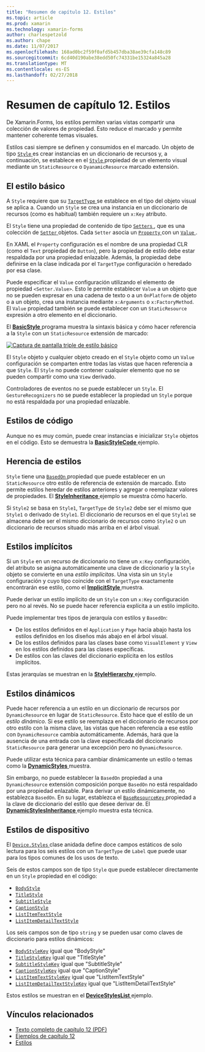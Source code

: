 ```yaml
---
title: "Resumen de capítulo 12. Estilos"
ms.topic: article
ms.prod: xamarin
ms.technology: xamarin-forms
author: charlespetzold
ms.author: chape
ms.date: 11/07/2017
ms.openlocfilehash: 168ad0bc2f59f0afd5b457dba38ae39cfa148c89
ms.sourcegitcommit: 6cd40d190abe38edd50fc74331be15324a845a28
ms.translationtype: MT
ms.contentlocale: es-ES
ms.lasthandoff: 02/27/2018
---
```

# <a name="summary-of-chapter-12-styles"></a>Resumen de capítulo 12. Estilos

De Xamarin.Forms, los estilos permiten varias vistas compartir una colección de valores de propiedad. Esto reduce el marcado y permite mantener coherente temas visuales.

Estilos casi siempre se definen y consumidos en el marcado. Un objeto de tipo [ `Style` ](https://developer.xamarin.com/api/type/Xamarin.Forms.Style/) es crear instancias en un diccionario de recursos y, a continuación, se establece en el [ `Style` ](https://developer.xamarin.com/api/property/Xamarin.Forms.VisualElement.Style/) propiedad de un elemento visual mediante un `StaticResource` o `DyanamicResource` marcado extensión.

## <a name="the-basic-style"></a>El estilo básico

A `Style` requiere que su [ `TargetType` ](https://developer.xamarin.com/api/property/Xamarin.Forms.Style.TargetType/) se establece en el tipo del objeto visual se aplica a. Cuando un `Style` se crea una instancia en un diccionario de recursos (como es habitual) también requiere un `x:Key` atributo.

El `Style` tiene una propiedad de contenido de tipo [ `Setters` ](https://developer.xamarin.com/api/property/Xamarin.Forms.Style.Setters/), que es una colección de [ `Setter` ](https://developer.xamarin.com/api/type/Xamarin.Forms.Setter/) objetos. Cada `Setter` asocia un [ `Property` ](https://developer.xamarin.com/api/property/Xamarin.Forms.Setter.Property/) con un [ `Value` ](https://developer.xamarin.com/api/property/Xamarin.Forms.Setter.Value/).

En XAML el `Property` configuración es el nombre de una propiedad CLR (como el `Text` propiedad de `Button`), pero la propiedad de estilo debe estar respaldada por una propiedad enlazable. Además, la propiedad debe definirse en la clase indicada por el `TargetType` configuración o heredado por esa clase.

Puede especificar el `Value` configuración utilizando el elemento de propiedad `<Setter.Value>`. Esto le permite establecer `Value` a un objeto que no se pueden expresar en una cadena de texto o a un `OnPlatform` de objeto o a un objeto, crea una instancia mediante `x:Arguments` o `x:FactoryMethod`. El `Value` propiedad también se puede establecer con un `StaticResource` expresión a otro elemento en el diccionario.

El [ **BasicStyle** ](https://github.com/xamarin/xamarin-forms-book-samples/tree/master/Chapter12/BasicStyle) programa muestra la sintaxis básica y cómo hacer referencia a la `Style` con un `StaticResource` extensión de marcado:

[![Captura de pantalla triple de estilo básico](images/ch12fg01-small.png "estilos básicos")](images/ch12fg01-large.png "estilos básicos")

El `Style` objeto y cualquier objeto creado en el `Style` objeto como un `Value` configuración se comparten entre todas las vistas que hacen referencia a que `Style`. El `Style` no puede contener cualquier elemento que no se pueden compartir como una `View` derivado.

Controladores de eventos no se puede establecer un `Style`. El `GestureRecognizers` no se puede establecer la propiedad un `Style` porque no está respaldada por una propiedad enlazable.

## <a name="styles-in-code"></a>Estilos de código

Aunque no es muy común, puede crear instancias e inicializar `Style` objetos en el código. Esto se demuestra la [ **BasicStyleCode** ](https://github.com/xamarin/xamarin-forms-book-samples/tree/master/Chapter12/BasicStyleCode) ejemplo.

## <a name="style-inheritance"></a>Herencia de estilos

`Style` tiene una [ `BasedOn` ](https://developer.xamarin.com/api/property/Xamarin.Forms.Style.BasedOn/) propiedad que puede establecer en un `StaticResource` otro estilo de referencia de extensión de marcado. Esto permite estilos heredar de estilos anteriores y agregar o reemplazar valores de propiedades. El [ **StyleInheritance** ](https://github.com/xamarin/xamarin-forms-book-samples/tree/master/Chapter12/StyleInheritance) ejemplo se muestra cómo hacerlo.

Si `Style2` se basa en `Style1`, `TargetType` de `Style2` debe ser el mismo que `Style1` o derivado de `Style1`. El diccionario de recursos en el que `Style1` se almacena debe ser el mismo diccionario de recursos como `Style2` o un diccionario de recursos situado más arriba en el árbol visual.

## <a name="implicit-styles"></a>Estilos implícitos

Si un `Style` en un recurso de diccionario no tiene un `x:Key` configuración, del atributo se asigna automáticamente una clave de diccionario y la `Style` objeto se convierte en una *estilo implícitas*. Una vista sin un `Style` configuración y cuyo tipo coincide con el `TargetType` exactamente encontrarán ese estilo, como el [ **ImplicitStyle** ](https://github.com/xamarin/xamarin-forms-book-samples/tree/master/Chapter12/ImplicitStyle) muestra.

Puede derivar un estilo implícito de un `Style` con un `x:Key` configuración pero no al revés. No se puede hacer referencia explícita a un estilo implícito.

Puede implementar tres tipos de jerarquía con estilos y `BasedOn`:

- De los estilos definidos en el `Application` y `Page` hacia abajo hasta los estilos definidos en los diseños más abajo en el árbol visual.
- De los estilos definidos para las clases base como `VisualElement` y `View` en los estilos definidos para las clases específicas.
- De estilos con las claves del diccionario explícita en los estilos implícitos.

Estas jerarquías se muestran en la [ **StyleHierarchy** ](https://github.com/xamarin/xamarin-forms-book-samples/tree/master/Chapter12/StyleHierarchy) ejemplo.

## <a name="dynamic-styles"></a>Estilos dinámicos

Puede hacer referencia a un estilo en un diccionario de recursos por `DynamicResource` en lugar de `StaticResource`. Esto hace que el estilo de un *estilo dinámico*. Si ese estilo se reemplaza en el diccionario de recursos por otro estilo con la misma clave, las vistas que hacen referencia a ese estilo con `DynamicResource` cambia automáticamente. Además, hará que la ausencia de una entrada con la clave especificada del diccionario `StaticResource` para generar una excepción pero no `DynamicResource`.

Puede utilizar esta técnica para cambiar dinámicamente un estilo o temas como la [ **DynamicStyles** ](https://github.com/xamarin/xamarin-forms-book-samples/tree/master/Chapter12/DynamicStyles) muestra.

Sin embargo, no puede establecer la `BasedOn` propiedad a una `DynamicResource` extensión composición porque `BasedOn` no está respaldado por una propiedad enlazable. Para derivar un estilo dinámicamente, no establezca `BasedOn`. En su lugar, establezca el [ `BaseResourceKey` ](https://developer.xamarin.com/api/property/Xamarin.Forms.Style.BaseResourceKey/) propiedad a la clave de diccionario del estilo que desee derivar de. El [ **DynamicStylesInheritance** ](https://github.com/xamarin/xamarin-forms-book-samples/tree/master/Chapter12/DynaStylesInh) ejemplo muestra esta técnica.

## <a name="device-styles"></a>Estilos de dispositivo

El [ `Device.Styles` ](https://developer.xamarin.com/api/type/Xamarin.Forms.Device+Styles/) clase anidada define doce campos estáticos de solo lectura para los seis estilos con un `TargetType` de `Label` que puede usar para los tipos comunes de los usos de texto.

Seis de estos campos son de tipo `Style` que puede establecer directamente en un `Style` propiedad en el código:

- [`BodyStyle`](https://developer.xamarin.com/api/field/Xamarin.Forms.Device+Styles.BodyStyle/)
- [`TitleStyle`](https://developer.xamarin.com/api/field/Xamarin.Forms.Device+Styles.TitleStyle/)
- [`SubtitleStyle`](https://developer.xamarin.com/api/field/Xamarin.Forms.Device+Styles.SubtitleStyle/)
- [`CaptionStyle`](https://developer.xamarin.com/api/field/Xamarin.Forms.Device+Styles.CaptionStyle/)
- [`ListItemTextStyle`](https://developer.xamarin.com/api/field/Xamarin.Forms.Device+Styles.ListItemTextStyle/)
- [`ListItemDetailTextStyle`](https://developer.xamarin.com/api/field/Xamarin.Forms.Device+Styles.ListItemDetailTextStyle/)

Los seis campos son de tipo `string` y se pueden usar como claves de diccionario para estilos dinámicos:

- [`BodyStyleKey`](https://developer.xamarin.com/api/field/Xamarin.Forms.Device+Styles.BodyStyleKey/) igual que "BodyStyle"
- [`TitleStyleKey`](https://developer.xamarin.com/api/field/Xamarin.Forms.Device+Styles.TitleStyleKey/) igual que "TitleStyle"
- [`SubtitleStyleKey`](https://developer.xamarin.com/api/field/Xamarin.Forms.Device+Styles.SubtitleStyleKey/) igual que "SubtitleStyle"
- [`CaptionStyleKey`](https://developer.xamarin.com/api/field/Xamarin.Forms.Device+Styles.CaptionStyleKey/) igual que "CaptionStyle"
- [`ListItemTextStyleKey`](https://developer.xamarin.com/api/field/Xamarin.Forms.Device+Styles.ListItemTextStyleKey/) igual que "ListItemTextStyle"
- [`ListItemDetailTextStyleKey`](https://developer.xamarin.com/api/field/Xamarin.Forms.Device+Styles.ListItemDetailTextStyleKey/) igual que "ListItemDetailTextStyle"

Estos estilos se muestran en el [ **DeviceStylesList** ](https://github.com/xamarin/xamarin-forms-book-samples/tree/master/Chapter12/DeviceStylesList) ejemplo.



## <a name="related-links"></a>Vínculos relacionados

- [Texto completo de capítulo 12 (PDF)](https://download.xamarin.com/developer/xamarin-forms-book/XamarinFormsBook-Ch12-Apr2016.pdf)
- [Ejemplos de capítulo 12](https://github.com/xamarin/xamarin-forms-book-samples/tree/master/Chapter12)
- [Estilos](~/xamarin-forms/user-interface/styles/index.md)
